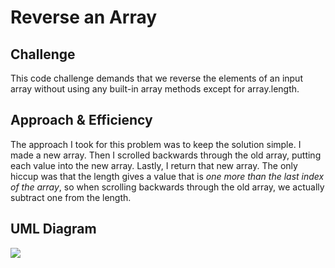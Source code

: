 # Reverse an Array
<!-- Short summary or background information -->

## Challenge
This code challenge demands that we reverse the elements of an input array without using any built-in array methods except for array.length.

## Approach & Efficiency
The approach I took for this problem was to keep the solution simple. I made a new array. Then I scrolled backwards through the old array, putting each value into the new array. Lastly, I return that new array. The only hiccup was that the length gives a value that is *one more than the last index of the array*, so when scrolling backwards through the old array, we actually subtract one from the length. 

## UML Diagram
<img src="./assets/Array-Reverse-WhiteBoarding.png">